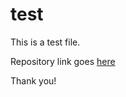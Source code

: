 # test

This is a test file.

Repository link goes [here](https://github.com/piyushkapoor30/test)

Thank you!

